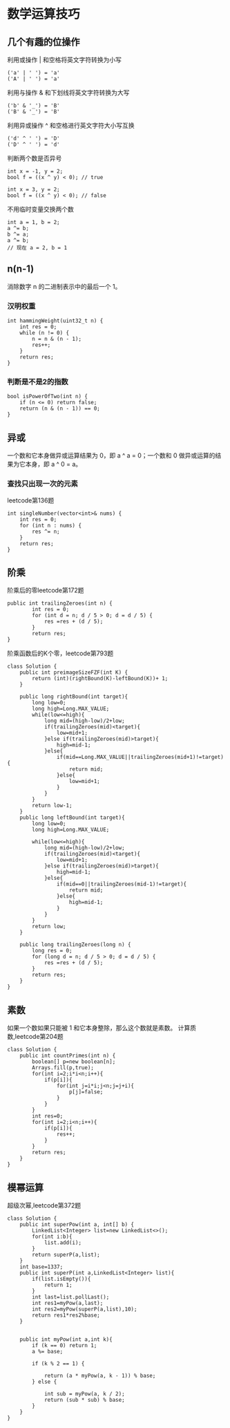 # 数学运算技巧
## 几个有趣的位操作
利用或操作 | 和空格将英文字符转换为小写

	('a' | ' ') = 'a'
	('A' | ' ') = 'a'
利用与操作 & 和下划线将英文字符转换为大写

	('b' & '_') = 'B'
	('B' & '_') = 'B'
利用异或操作 ^ 和空格进行英文字符大小写互换

	('d' ^ ' ') = 'D'
	('D' ^ ' ') = 'd'

判断两个数是否异号

	int x = -1, y = 2;
	bool f = ((x ^ y) < 0); // true

	int x = 3, y = 2;
	bool f = ((x ^ y) < 0); // false

不用临时变量交换两个数

	int a = 1, b = 2;
	a ^= b;
	b ^= a;
	a ^= b;
	// 现在 a = 2, b = 1

## n(n-1)
消除数字 n 的二进制表示中的最后一个 1。

### 汉明权重

    int hammingWeight(uint32_t n) {
        int res = 0;
        while (n != 0) {
            n = n & (n - 1);
            res++;
        }
        return res;
    }

### 判断是不是2的指数

    bool isPowerOfTwo(int n) {
        if (n <= 0) return false;
        return (n & (n - 1)) == 0;
    }
    
    
## 异或
一个数和它本身做异或运算结果为 0，即 a ^ a = 0；一个数和 0 做异或运算的结果为它本身，即 a ^ 0 = a。

### 查找只出现一次的元素
leetcode第136题

    int singleNumber(vector<int>& nums) {
        int res = 0;
        for (int n : nums) {
            res ^= n;
        }
        return res;
    }
    
## 阶乘
阶乘后的零leetcode第172题

    public int trailingZeroes(int n) {
            int res = 0;
            for (int d = n; d / 5 > 0; d = d / 5) {
                res =res + (d / 5);
            }
            return res;
    }
 
阶乘函数后的K个零，leetcode第793题

	class Solution {
	    public int preimageSizeFZF(int K) {
	        return (int)(rightBound(K)-leftBound(K))+ 1;
	    }

	    public long rightBound(int target){
	        long low=0;
	        long high=Long.MAX_VALUE;
	        while(low<=high){
				long mid=(high-low)/2+low;
				if(trailingZeroes(mid)<target){
					low=mid+1;
				}else if(trailingZeroes(mid)>target){
					high=mid-1;
				}else{
					if(mid==Long.MAX_VALUE||trailingZeroes(mid+1)!=target){
						return mid;
					}else{
						low=mid+1;
					}
				}
			}
			return low-1;
	    }
	    public long leftBound(int target){
	        long low=0;
	        long high=Long.MAX_VALUE;
	    
			while(low<=high){
				long mid=(high-low)/2+low;
				if(trailingZeroes(mid)<target){
					low=mid+1;
				}else if(trailingZeroes(mid)>target){
					high=mid-1;
				}else{
					if(mid==0||trailingZeroes(mid-1)!=target){
						return mid;
					}else{
						high=mid-1;
					}
				}
			}
			return low;
	    }

	    public long trailingZeroes(long n) {
	        long res = 0;
	        for (long d = n; d / 5 > 0; d = d / 5) {
	            res =res + (d / 5);
	        }
	        return res;
	    }
	}
## 素数
如果一个数如果只能被 1 和它本身整除，那么这个数就是素数。
计算质数,leetcode第204题

    class Solution {
        public int countPrimes(int n) {
            boolean[] p=new boolean[n];
            Arrays.fill(p,true);
            for(int i=2;i*i<n;i++){
                if(p[i]){
                    for(int j=i*i;j<n;j=j+i){
                        p[j]=false;
                    }
                }
            }
            int res=0;
            for(int i=2;i<n;i++){
                if(p[i]){
                    res++;
                }
            }
            return res;
        }
    }
    
    
## 模幂运算
超级次幂,leetcode第372题

    class Solution {
        public int superPow(int a, int[] b) {
            LinkedList<Integer> list=new LinkedList<>();
            for(int i:b){
                list.add(i);
            }
            return superP(a,list);
        }
        int base=1337;
        public int superP(int a,LinkedList<Integer> list){
            if(list.isEmpty()){
                return 1;
            }
            int last=list.pollLast();
            int res1=myPow(a,last);
            int res2=myPow(superP(a,list),10);
            return res1*res2%base;
        }

        
        public int myPow(int a,int k){
            if (k == 0) return 1;
            a %= base;

            if (k % 2 == 1) {
          
                return (a * myPow(a, k - 1)) % base;
            } else {
               
                int sub = myPow(a, k / 2);
                return (sub * sub) % base;
            }
        }
    }
    
    